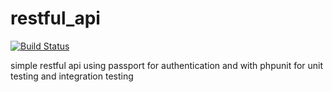 # restful_api
[![Build Status](https://travis-ci.org/besingamkb/restful_api.svg?branch=master)](https://travis-ci.org/besingamkb/restful_api)

simple restful api using passport for authentication and with phpunit for unit testing and integration testing
